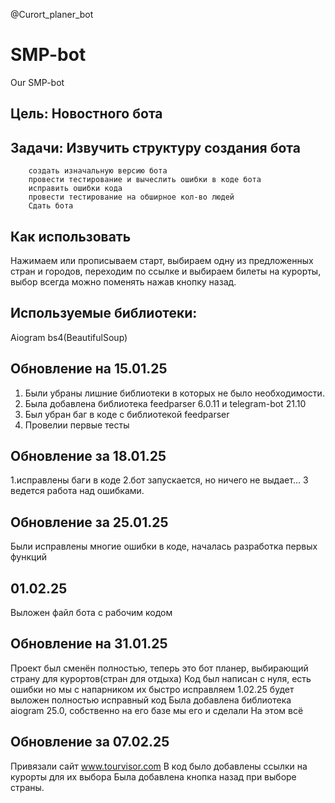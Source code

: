 @Curort_planer_bot
# SMP-bot
Our SMP-bot
## Цель: Новостного бота
## Задачи: Извучить структуру создания бота
        создать изначальную версию бота
        провести тестирование и вычеслить ошибки в коде бота
        исправить ошибки кода
        провести тестирование на обширное кол-во людей
        Сдать бота
## Как использовать 
Нажимаем или прописываем старт, выбираем одну из предложенных стран и городов, переходим по ссылке и выбираем билеты на курорты, выбор всегда можно поменять нажав кнопку назад.
## Используемые библиотеки:
Aiogram 
bs4(BeautifulSoup)
## Обновление на 15.01.25
1. Были убраны лишние библиотеки в которых не было необходимости.
2. Была добавлена библиотека feedparser 6.0.11 и telegram-bot 21.10
3. Был убран баг в коде с библиотекой feedparser
4. Провелии первые тесты
## Обновление за 18.01.25
1.исправлены баги в коде
2.бот запускается, но ничего не выдает...
3 ведется работа над ошибками.

## Обновление за 25.01.25
Были исправлены многие ошибки в коде, началась разработка первых функций

## 01.02.25 
Выложен файл бота с рабочим кодом

## Обновление на 31.01.25
Проект был сменён полностью, теперь это бот планер, выбирающий страну для курортов(стран для отдыха)
Код был написан с нуля, есть ошибки но мы с напарником их быстро исправляем 1.02.25 будет выложен полностью исправный код
Была добавлена библиотека aiogram 25.0, собственно на его базе мы его и сделали
На этом всё

## Обновление за 07.02.25 
Привязали сайт www.tourvisor.com
В код было добавлены ссылки на курорты для их выбора
Была добавлена кнопка назад при выборе страны.
